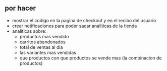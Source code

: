 ## por hacer

- mostrar el codigo en la pagina de checkout y en el recibo del usuario
- crear notificaciones para poder sacar analiticas de la tienda
- analiticas sobre:
    - productos mas vendido
    - carritos abandonados
    - total de ventas al dia
    - las variantes mas vendidas
    - que productos con que productos se vende mas (la combinacion de productos)